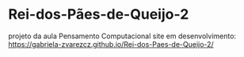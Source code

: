 # Rei-dos-Pães-de-Queijo-2
projeto da aula Pensamento Computacional
site em desenvolvimento:  https://gabriela-zvarezcz.github.io/Rei-dos-Paes-de-Queijo-2/
